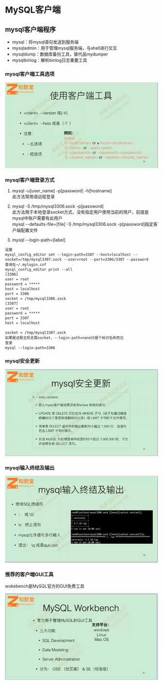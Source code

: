 # MySQL客户端

## mysql客户端程序

- mysql：将mysql语句发送到服务端
- mysqladmin：用于管理mysql服务端，与shell进行交互
- mysqldump：数据库备份工具，替代品mydumper
- mysqlbinlog：解析binlog日志重要工具

### mysql客户端工具选项
![](images/5-MySQL客户端介绍/MySQL客户端介绍01.jpg)  

### mysql客户端登录方式

1. mysql -u[user_name] -p[password] -h[hostname]  
此方法常用语远程登录

2. mysql -S /tmp/mysql3306.sock -p[password]  
此方法用于本地登录socket方式，没有指定用户使用当前的用户，前提是mysql中账户需要有此用户    
mysql --defaults-file=[file] -S /tmp/mysql3306.sock -p[password]指定客户端配置文件

3. mysql --login-path=[label]  
```
设置
mysql_config_editor set --login-path=3307 --host=localhost --socket=/tmp/mysql3307.sock --user=root --port=3306/3307 --password
查询在~/.mylogin.cnf
mysql_config_editor print --all
[3306]
user = root
password = *****
host = localhost
port = 3306
socket = /tmp/mysql3306.sock
[3307]
user = root
password = *****
port = 3307
host = localhost

socket = /tmp/mysql3307.sock
如果是远程主机无需socket，--login-path=nane只是个标识名称而已
登录
mysql --login-path=3306
```

### mysql安全更新

![](images/5-MySQL客户端介绍/MySQL客户端介绍02.jpg) 


### mysql输入终结及输出

![](images/5-MySQL客户端介绍/MySQL客户端介绍03.jpg) 

### 推荐的客户端GUI工具

wokebench是MySQL官方的GUI免费工具

![](images/5-MySQL客户端介绍/MySQL客户端介绍04.jpg) 